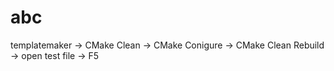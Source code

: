 # abc

templatemaker -> CMake Clean -> CMake Conigure -> CMake Clean Rebuild -> open test file -> F5
